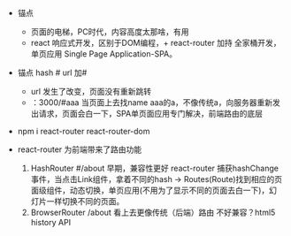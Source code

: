 <!--
 * @Author: ZYH
 * @Email: 1522302196@qq.com
 * @GiteeId: colincclala
 * @Date: 2022-06-06 19:24:07
 * @LastEditTime: 2022-06-06 20:53:57
 * @Description: 
-->
- 锚点
    - 页面的电梯，PC时代，内容高度太那啥，有用
    - react 响应式开发，区别于DOM编程，+ react-router 加持 全家桶开发，单页应用 Single Page Application-SPA。

- 锚点 hash # url 加#
    - url 发生了改变，页面没有重新跳转
    - ：3000/#aaa  当页面上去找name aaa的a，不像传统a，向服务器重新发出请求，页面会白一下，SPA单页面应用专门解决，前端路由的底层

- npm i react-router react-router-dom

- react-router 为前端带来了路由功能
    1. HashRouter   #/about   早期，兼容性更好
        react-router 捕获hashChange事件，当点击Link组件，拿着不同的hash -> Routes(Route)找到相应的页面级组件，动态切换，单页应用(不用为了显示不同的页面去白一下)，幻灯片一样切换不同的页面。
    2. BrowserRouter  /about  看上去更像传统（后端）路由
        不好兼容？html5 history API